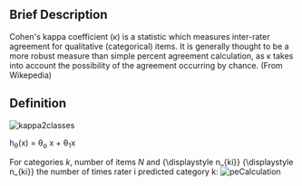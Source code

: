 ## Brief Description

Cohen's kappa coefficient (κ) is a statistic which measures inter-rater agreement for qualitative (categorical) items. It is generally thought to be a more robust measure than simple percent agreement calculation, as κ takes into account the possibility of the agreement occurring by chance. (From Wikepedia)

## Definition
<img src="https://latex.codecogs.com/svg.latex?\Large&space;\kappa=\frac{p_0-p_e}{1-p_e}" title="kappa2classes" />


h<sub>&theta;</sub>(x) = &theta;<sub>o</sub> x + &theta;<sub>1</sub>x

For categories <em>k</em>, number of items <em>N</em> and {\displaystyle n_{ki}} {\displaystyle n_{ki}} the number of times rater i predicted category k:
<img src="https://latex.codecogs.com/svg.latex?\Large&space;\p_e=\sum_{}" title="peCalculation" />

